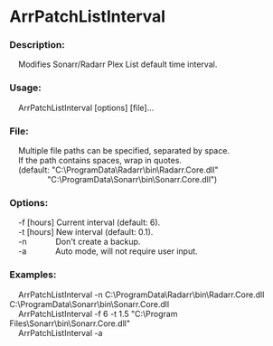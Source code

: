 # ArrPatchListInterval

### Description:  
&nbsp;&nbsp;&nbsp;&nbsp;Modifies Sonarr/Radarr Plex List default time interval.  
  
### Usage:  
&nbsp;&nbsp;&nbsp;&nbsp;ArrPatchListInterval [options] [file]...  
  
### File:  
&nbsp;&nbsp;&nbsp;&nbsp;Multiple file paths can be specified, separated by space.  
&nbsp;&nbsp;&nbsp;&nbsp;If the path contains spaces, wrap in quotes.  
&nbsp;&nbsp;&nbsp;&nbsp;(default: "C:\ProgramData\Radarr\bin\Radarr.Core.dll"  
&nbsp;&nbsp;&nbsp;&nbsp;&nbsp;&nbsp;&nbsp;&nbsp;&nbsp;&nbsp;&nbsp;&nbsp;&nbsp;&nbsp;&nbsp;&nbsp;&nbsp;"C:\ProgramData\Sonarr\bin\Sonarr.Core.dll")
  
### Options:  
&nbsp;&nbsp;&nbsp;&nbsp;-f [hours] Current interval (default: 6).  
&nbsp;&nbsp;&nbsp;&nbsp;-t [hours] New interval     (default: 0.1).  
&nbsp;&nbsp;&nbsp;&nbsp;-n &nbsp;&nbsp;&nbsp;&nbsp;&nbsp;&nbsp;&nbsp;&nbsp;&nbsp;&nbsp;&nbsp;&nbsp;Don't create a backup.  
&nbsp;&nbsp;&nbsp;&nbsp;-a &nbsp;&nbsp;&nbsp;&nbsp;&nbsp;&nbsp;&nbsp;&nbsp;&nbsp;&nbsp;&nbsp;&nbsp;Auto mode, will not require user input.  
  
### Examples:  
&nbsp;&nbsp;&nbsp;&nbsp;ArrPatchListInterval -n C:\ProgramData\Radarr\bin\Radarr.Core.dll C:\ProgramData\Sonarr\bin\Sonarr.Core.dll  
&nbsp;&nbsp;&nbsp;&nbsp;ArrPatchListInterval -f 6 -t 1.5 "C:\Program Files\Sonarr\bin\Sonarr.Core.dll"  
&nbsp;&nbsp;&nbsp;&nbsp;ArrPatchListInterval -a  